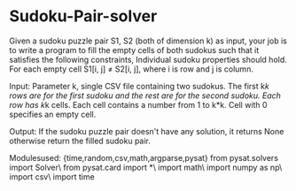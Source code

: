 # Sudoku-Pair-solver
Given a sudoku puzzle pair S1, S2 (both of dimension k) as input, your job is to write a program to fill the empty cells of both sudokus such that it satisfies the following constraints, Individual sudoku properties should hold. For each empty cell S1[i, j] ≠ S2[i, j], where i is row and j is column.

Input: Parameter k, single CSV file containing two sudokus. The first k*k rows are for the first sudoku and the rest are for the second sudoku. Each row has k*k cells. Each cell contains a number from 1 to k*k. Cell with 0 specifies an empty cell.

Output: If the sudoku puzzle pair doesn't have any solution, it returns None otherwise return the filled sudoku pair.

Modulesused: {time,random,csv,math,argparse,pysat}
from pysat.solvers import Solver\\
from pysat.card import *\\
import math\\
import numpy as np\\
import csv\\
import time 
